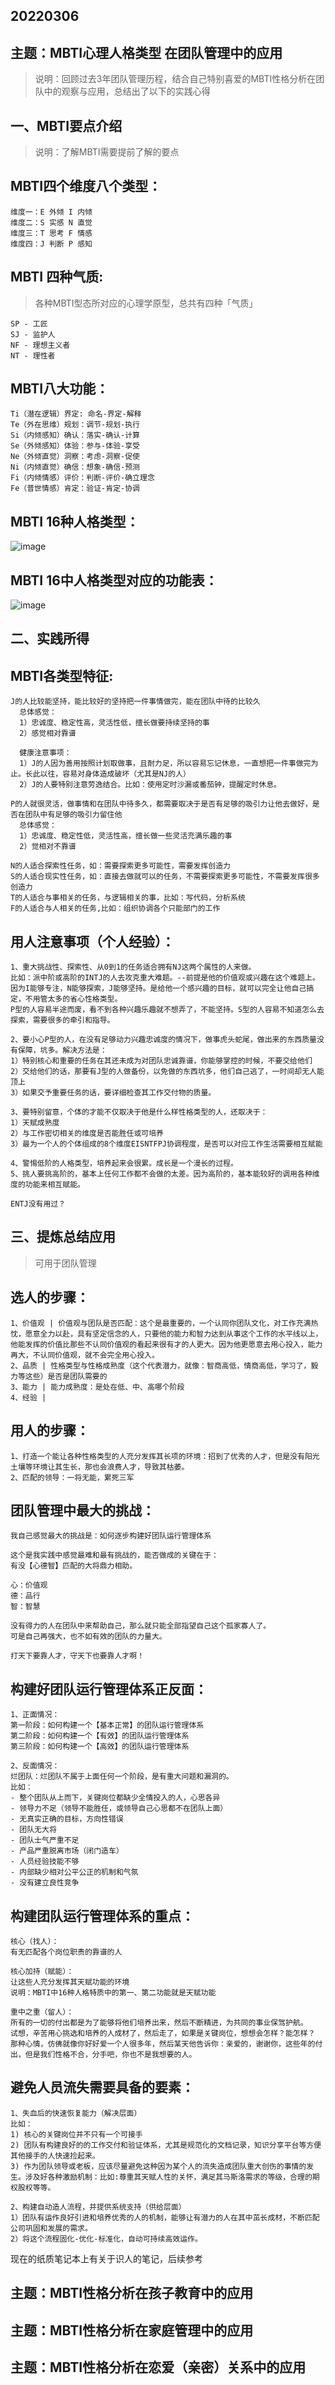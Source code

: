 20220306
---

主题：MBTI心理人格类型 在团队管理中的应用
---
> 说明：回顾过去3年团队管理历程，结合自己特别喜爱的MBTI性格分析在团队中的观察与应用，总结出了以下的实践心得

一、MBTI要点介绍
---
> 说明：了解MBTI需要提前了解的要点

MBTI四个维度八个类型：
---
```
维度一：E 外倾 I 内倾
维度二：S 实感 N 直觉
维度三：T 思考 F 情感
维度四：J 判断 P 感知
```

MBTI 四种气质:
---

> 各种MBTI型态所对应的心理学原型，总共有四种「气质」

```
SP - 工匠
SJ - 监护人
NF - 理想主义者
NT - 理性者
```

MBTI八大功能：
---
```
Ti（潜在逻辑）界定: 命名-界定-解释
Te（外在思维）规划：调节-规划-执行
Si（内倾感知）确认：落实-确认-计算
Se（外倾感知）体验：参与-体验-享受
Ne（外倾直觉）洞察：考虑-洞察-促使
Ni（内倾直觉）确信：想象-确信-预测
Fi（内倾情感）评价：判断-评价-确立理念
Fe（普世情感）肯定：验证-肯定-协调
```


MBTI 16种人格类型：
---

![image](https://user-images.githubusercontent.com/59883081/158091633-90351334-d986-47ca-af1e-f6f636012fd7.png)


MBTI 16中人格类型对应的功能表：
---

![image](https://user-images.githubusercontent.com/59883081/158091049-e86acebe-8255-425c-9e8c-4c1e8e63d538.png)


二、实践所得
---

MBTI各类型特征:
---
```
J的人比较能坚持，能比较好的坚持把一件事情做完，能在团队中待的比较久
  总体感觉：
  1）忠诚度、稳定性高，灵活性低，擅长做要持续坚持的事 
  2）感觉相对靠谱
  
  健康注意事项：
  1）J的人因为善用按照计划取做事，且耐力足，所以容易忘记休息，一直想把一件事做完为止。长此以往，容易对身体造成破坏（尤其是NJ的人）
  2）J的人要特别注意劳逸结合。比如：使用定时沙漏或番茄钟，提醒定时休息。

P的人就很灵活，做事情和在团队中待多久，都需要取决于是否有足够的吸引力让他去做好，是否在团队中有足够的吸引力留住他 
  总体感觉：
  1）忠诚度、稳定性低，灵活性高，擅长做一些灵活充满乐趣的事 
  2）觉相对不靠谱

N的人适合探索性任务，如：需要探索更多可能性，需要发挥创造力
S的人适合现实性任务，如：直接去做就可以的任务，不需要探索更多可能性，不需要发挥很多创造力
T的人适合与事相关的任务，与逻辑相关的事，比如：写代码，分析系统
F的人适合与人相关的任务,比如：组织协调各个只能部门的工作
```
用人注意事项（个人经验）：
---
```
1、重大挑战性、探索性、从0到1的任务适合拥有NJ这两个属性的人来做。
比如：派中阶或高阶的INTJ的人去攻克重大难题。--前提是他的价值观或兴趣在这个难题上。因为I能够专注，N能够探索，J能够坚持。是给他一个感兴趣的目标，就可以完全让他自己搞定，不用管太多的省心性格类型。
P型的人容易半途而废，看不到各种兴趣乐趣就不想弄了，不能坚持。S型的人容易不知道怎么去探索，需要很多的牵引和指导。

2、要小心P型的人，在没有足够动力兴趣忠诚度的情况下，做事虎头蛇尾，做出来的东西质量没有保障，坑多。解决方法是：
1）特别核心和重要的任务在其还未成为对团队忠诚靠谱，你能够掌控的时候，不要交给他们
2）交给他们的话，那要有J型的人做备份，以免做的东西坑多，他们自己逃了，一时间却无人能顶上
3）如果交予重要任务的话，要详细检查其工作交付物的质量。

3、要特别留意，个体的才能不仅取决于他是什么样性格类型的人，还取决于：
1）天赋成熟度
2）与工作密切相关的维度是否能胜任或可培养
3）最为一个人的个体组成的8个维度EISNTFPJ协调程度，是否可以对应工作生活需要相互赋能

4、警惕低阶的人格类型，培养起来会很累。成长是一个漫长的过程。
5、挑人要挑高阶的，基本上任何工作都不会做的太差。因为高阶的，基本能较好的调用各种维度的功能来相互赋能。

ENTJ没有用过？
```


三、提炼总结应用
---
> 可用于团队管理

选人的步骤：
---
```
1、价值观 | 价值观与团队是否匹配：这个是最重要的，一个认同你团队文化，对工作充满热忱，愿意全力以赴，具有坚定信念的人，只要他的能力和智力达到从事这个工作的水平线以上，他能发挥的价值比那些不认同价值观的看起来很有才的人更大。因为他更愿意去用心投入，能力再大，不认同价值观，就不会完全用心投入。
2、品质 | 性格类型与性格成熟度（这个代表潜力，就像：智商高低，情商高低，学习了，毅力等这些）是否是团队需要的
3、能力 | 能力成熟度：是处在低、中、高哪个阶段
4、经验 | 
```

用人的步骤：
---
```
1、打造一个能让各种性格类型的人充分发挥其长项的环境：招到了优秀的人才，但是没有阳光土壤等环境让其生长，那也会浪费人才，导致其枯萎。
2、匹配的领导：一将无能，累死三军
```

团队管理中最大的挑战：
---
```
我自己感觉最大的挑战是：如何逐步构建好团队运行管理体系

这个是我实践中感觉最难和最有挑战的，能否做成的关键在于：
有没【心德智】匹配的大将鼎力相助。

心：价值观
德：品行
智：智慧

没有得力的人在团队中来帮助自己，那么就只能全部指望自己这个孤家寡人了。
可是自己再强大，也不如有效的团队的力量大。

打天下要靠人才，守天下也要靠人才啊！
```

构建好团队运行管理体系正反面：
---
```
1、正面情况：
第一阶段：如何构建一个【基本正常】的团队运行管理体系
第二阶段：如何构建一个【有效】的团队运行管理体系
第三阶段：如何构建一个【高效】的团队运行管理体系

2、反面情况：
烂团队：烂团队不属于上面任何一个阶段，是有重大问题和漏洞的。
比如：
- 整个团队从上而下，关键岗位都缺少全情投入的人，心思各异
- 领导力不足（领导不能胜任，或领导自己心思都不在团队上面）
- 无真实正确的目标，方向性错误
- 团队无大将
- 团队士气严重不足
- 产品严重脱离市场（闭门造车）
- 人员经验技能不够
- 内部缺少相对公平公正的机制和气氛
- 没有建立良性竞争

```

构建团队运行管理体系的重点：
---
```
核心（找人）：
有无匹配各个岗位职责的靠谱的人

核心加持（赋能）：
让这些人充分发挥其天赋功能的环境
说明：MBTI中16种人格特质中的第一、第二功能就是天赋功能

重中之重（留人）：
所有的一切的付出都是为了能够将他们培养出来，然后不断精进，为共同的事业保驾护航。
试想，辛苦用心挑选和培养的人成材了，然后走了，如果是关键岗位，想想会怎样？能怎样？
那种心情，仿佛就像你好好爱一个人很多年，然后某天他告诉你：亲爱的，谢谢你，这些年的付出，但是我们性格不合，分手吧，你也不是我想要的人。
```

避免人员流失需要具备的要素：
---
```
1、失血后的快速恢复能力（解决层面）
比如：
1) 核心的关键岗位并不只有一个可接手
2) 团队有构建良好的的工作交付和验证体系，尤其是规范化的文档记录，知识分享平台等方便其他接手的人快速捡起来。
3) 作为团队领导或老板，应该尽量避免这种因为某个人的流失造成团队重大创伤的事情的发生。涉及好各种激励机制：比如:尊重其天赋人性的关怀，满足其马斯洛需求的等级，合理的期权股权等等。

2、构建自动造人流程，并提供系统支持（供给层面）
1）团队有运作良好引进和培养优秀的人的机制，能够让有潜力的人在其中茁长成材，不断匹配公司巩固和发展的需求。
2）将这个流程固化-优化-标准化，自动可持续高效运作。
```




现在的纸质笔记本上有关于识人的笔记，后续参考


主题：MBTI性格分析在孩子教育中的应用
---

主题：MBTI性格分析在家庭管理中的应用
---

主题：MBTI性格分析在恋爱（亲密）关系中的应用
---


